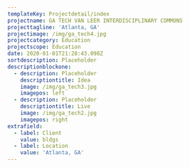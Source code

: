 ```yaml
---
templateKey: Projectdetail/index
projectname: GA TECH VAN LEER INTERDISCIPLINARY COMMONS
projecttagline: 'Atlanta, GA'
projectimage: /img/ga_tech4.jpg
projectcategory: Education
projectscope: Education
date: 2020-01-01T21:28:43.098Z
sortdescription: Placeholder
descriptionblockone:
  - description: Placeholder
    descriptiontitle: Idea
    image: /img/ga_tech3.jpg
    imagepos: left
  - description: Placeholder
    descriptiontitle: Live
    image: /img/ga_tech2.jpg
    imagepos: right
extrafield:
  - label: Client
    value: bldgs
  - label: Location
    value: 'Atlanta, GA'
---
```


